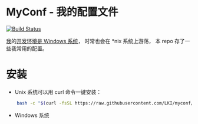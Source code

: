 # MyConf - 我的配置文件

[![Build Status][svg]][travis]

[我][me]的[开发环境是 Windows 系统][win-env]，
时常也会在 \*nix 系统上游荡，
本 repo 存了一些我常用的配置。

# 安装

* Unix 系统可以用 curl 命令一键安装：

```sh
    bash -c "$(curl -fsSL https://raw.githubusercontent.com/LKI/myconf/master/setup.sh)"
```

* Windows 系统

[svg]: https://travis-ci.org/LKI/myconf.svg?branch=master
[travis]: https://travis-ci.org/LKI/myconf
[me]: http://www.liriansu.com/about
[win-env]: http://www.liriansu.com/windows-dev-env

